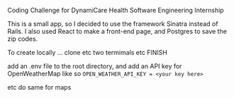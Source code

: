 Coding Challenge for DynamiCare Health Software Engineering Internship

This is a small app, so I decided to use the framework Sinatra instead of Rails. I also used React to make a front-end page, and Postgres to save the zip codes.

To create locally
... clone etc two termimals etc FINISH

add an .env file to the root directory, and add an API key for OpenWeatherMap like so
`OPEN_WEATHER_API_KEY = <your key here>`

etc do same for maps
